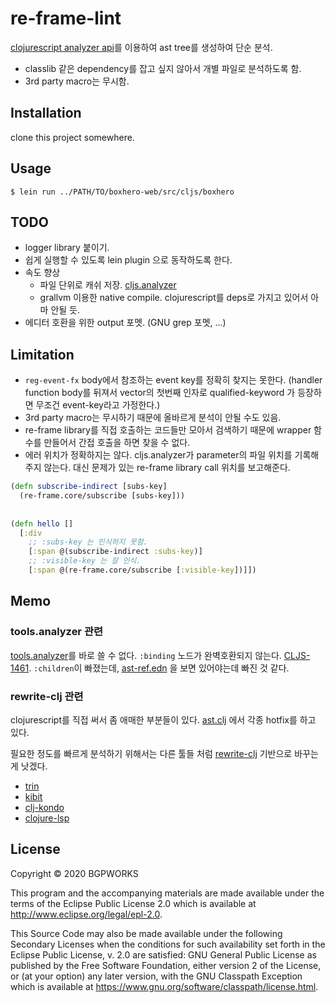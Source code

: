 # re-frame-lint

[clojurescript analyzer api](https://cljs.github.io/api/compiler/cljs.analyzer.api/)를 이용하여 ast tree를 생성하여 단순 분석. 

- classlib 같은 dependency를 잡고 싶지 않아서 개별 파일로 분석하도록 함.
- 3rd party macro는 무시함.

## Installation

clone this project somewhere.

## Usage

    $ lein run ../PATH/TO/boxhero-web/src/cljs/boxhero

## TODO

- logger library 붙이기.
- 쉽게 실행할 수 있도록 lein plugin 으로 동작하도록 한다.
- 속도 향상
  - 파일 단위로 캐쉬 저장. [cljs.analyzer](https://github.com/clojure/clojurescript/blob/946348da8eb705da23f465be29246d4f8b73d45f/src/main/clojure/cljs/analyzer.cljc#L4636)
  - grallvm 이용한 native compile. clojurescript를 deps로 가지고 있어서 아마 안될 듯.
- 에디터 호환을 위한 output 포멧. (GNU grep 포멧, ...)

## Limitation

- `reg-event-fx` body에서 참조하는 event key를 정확히 찾지는 못한다. (handler function body를 뒤져서 vector의 첫번째 인자로 qualified-keyword 가 등장하면 무조건 event-key라고 가정한다.)
- 3rd party macro는 무시하기 때문에 올바르게 분석이 안될 수도 있음.
- re-frame library를 직접 호출하는 코드들만 모아서 검색하기 때문에 wrapper 함수를 만들어서 간접 호출을 하면 찾을 수 없다.
- 에러 위치가 정확하지는 않다. cljs.analyzer가 parameter의 파일 위치를 기록해주지 않는다. 대신 문제가 있는 re-frame library call 위치를 보고해준다.


```cljs
(defn subscribe-indirect [subs-key]
  (re-frame.core/subscribe [subs-key]))
  
  
(defn hello []
  [:div
    ;; :subs-key 는 인식하지 못함.
    [:span @(subscribe-indirect :subs-key)]
    ;; :visible-key 는 잘 인식.
    [:span @(re-frame.core/subscribe [:visible-key])]])
```

## Memo

### tools.analyzer 관련

[tools.analyzer](https://github.com/clojure/tools.analyzer)를 바로 쓸 수 없다.
`:binding` 노드가 완벽호환되지 않는다. [CLJS-1461](https://clojure.atlassian.net/browse/CLJS-1461).
`:children`이 빠졌는데, [ast-ref.edn](https://github.com/clojure/clojurescript/blob/master/ast-ref/ast-ref.edn) 을 보면 있어야는데 빠진 것 같다.


### rewrite-clj 관련

clojurescript를 직접 써서 좀 애매한 부분들이 있다. [ast.clj](src/re_frame_lint/ast.clj) 에서 각종 hotfix를 하고 있다.

필요한 정도를 빠르게 분석하기 위해서는 다른 툴들 처럼 [rewrite-clj](https://github.com/xsc/rewrite-clj) 기반으로 바꾸는게 낫겠다.

- [trin](https://github.com/benedekfazekas/trin/tree/master/trin)
- [kibit](https://github.com/jonase/kibit)
- [clj-kondo](https://github.com/borkdude/clj-kondo)
- [clojure-lsp](https://github.com/snoe/clojure-lsp)

## License

Copyright © 2020 BGPWORKS

This program and the accompanying materials are made available under the
terms of the Eclipse Public License 2.0 which is available at
http://www.eclipse.org/legal/epl-2.0.

This Source Code may also be made available under the following Secondary
Licenses when the conditions for such availability set forth in the Eclipse
Public License, v. 2.0 are satisfied: GNU General Public License as published by
the Free Software Foundation, either version 2 of the License, or (at your
option) any later version, with the GNU Classpath Exception which is available
at https://www.gnu.org/software/classpath/license.html.
